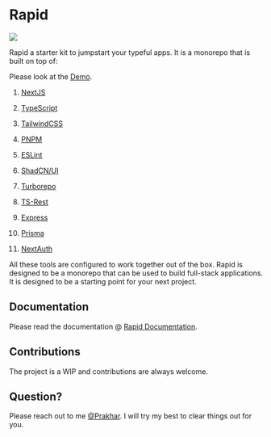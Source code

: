 
# Rapid

  

<img  width={300}  src="https://imagedelivery.net/nW2YfjVFqxC-ok-_zXWXQw/dd204fc0-c146-4cb6-2ef0-2ad229fcbe00/public" />

Rapid a starter kit to jumpstart your typeful apps. It is a monorepo that is built on top of:


Please look at the [Demo](https://rapiddemo.prakhar.codes).
  

1.  [NextJS](https://nextjs.org/)

2.  [TypeScript](https://www.typescriptlang.org/)

3.  [TailwindCSS](https://tailwindcss.com/)

4.  [PNPM](https://pnpm.io/)

5.  [ESLint](https://eslint.org/)

6.  [ShadCN/UI](https://ui.shadcn.com)

7.  [Turborepo](https://turbo.pack)

8.  [TS-Rest](https://ts-rest.com)

9.  [Express](https://expressjs.com/)

10.  [Prisma](https://www.prisma.io/)

11.  [NextAuth](https://next-auth.js.org)

  

All these tools are configured to work together out of the box. Rapid is designed to be a monorepo that can be used to build full-stack applications. It is designed to be a starting point for your next project.

## Documentation
Please read the documentation @ [Rapid Documentation](https://rapiddocs.prakhar.codes).

## Contributions
The project is a WIP and contributions are always welcome.

## Question?

Please reach out to me [@Prakhar](https://prakhar.codes). I will try my best to clear things out for you.